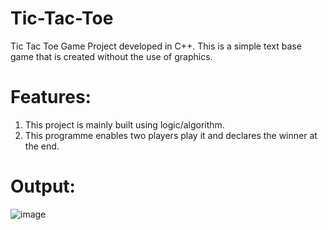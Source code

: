 # Tic-Tac-Toe
Tic Tac Toe Game Project developed in C++.
This is a simple text base game that is created without the use of graphics.

# Features: 
1. This project is mainly built using logic/algorithm.
2. This programme enables two players play it and declares the winner at the end.

# Output:

![image](https://user-images.githubusercontent.com/91213354/175109181-9d95d521-a7bf-4fb2-99a1-f60b42374cf3.png)



